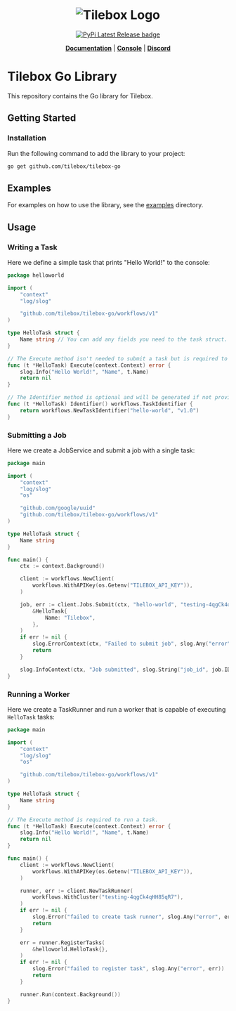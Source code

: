 <h1 align="center">
  <img src="https://storage.googleapis.com/tbx-web-assets-2bad228/banners/tilebox-banner.svg" alt="Tilebox Logo">
  <br>
</h1>

<div align="center">
  <a href="https://pkg.go.dev/github.com/tilebox/tilebox-go">
    <img src="https://img.shields.io/badge/go.dev-reference-007d9c?logo=go&logoColor=white&style=for-the-badge&color=f43f5e" alt="PyPi Latest Release badge"/>
  </a>
</div>

<p align="center">
  <a href="https://docs.tilebox.com/introduction"><b>Documentation</b></a>
  |
  <a href="https://console.tilebox.com/"><b>Console</b></a>
  |
  <a href="https://tilebox.com/discord"><b>Discord</b></a>
</p>

# Tilebox Go Library

This repository contains the Go library for Tilebox.

## Getting Started

### Installation

Run the following command to add the library to your project:

```bash
go get github.com/tilebox/tilebox-go
```

## Examples

For examples on how to use the library, see the [examples](examples) directory.

## Usage

### Writing a Task

Here we define a simple task that prints "Hello World!" to the console:

```go
package helloworld

import (
	"context"
	"log/slog"

	"github.com/tilebox/tilebox-go/workflows/v1"
)

type HelloTask struct {
	Name string // You can add any fields you need to the task struct.
}

// The Execute method isn't needed to submit a task but is required to run a task.
func (t *HelloTask) Execute(context.Context) error {
	slog.Info("Hello World!", "Name", t.Name)
	return nil
}

// The Identifier method is optional and will be generated if not provided.
func (t *HelloTask) Identifier() workflows.TaskIdentifier {
	return workflows.NewTaskIdentifier("hello-world", "v1.0")
}
```

### Submitting a Job

Here we create a JobService and submit a job with a single task:

```go
package main

import (
	"context"
	"log/slog"
	"os"

	"github.com/google/uuid"
	"github.com/tilebox/tilebox-go/workflows/v1"
)

type HelloTask struct {
	Name string
}

func main() {
	ctx := context.Background()

	client := workflows.NewClient(
		workflows.WithAPIKey(os.Getenv("TILEBOX_API_KEY")),
	)

	job, err := client.Jobs.Submit(ctx, "hello-world", "testing-4qgCk4qHH85qR7", 0,
		&HelloTask{
			Name: "Tilebox",
		},
	)
	if err != nil {
		slog.ErrorContext(ctx, "Failed to submit job", slog.Any("error", err))
		return
	}

	slog.InfoContext(ctx, "Job submitted", slog.String("job_id", job.ID.String()))
}
```

### Running a Worker

Here we create a TaskRunner and run a worker that is capable of executing `HelloTask` tasks:

```go
package main

import (
	"context"
	"log/slog"
	"os"

	"github.com/tilebox/tilebox-go/workflows/v1"
)

type HelloTask struct {
	Name string
}

// The Execute method is required to run a task.
func (t *HelloTask) Execute(context.Context) error {
	slog.Info("Hello World!", "Name", t.Name)
	return nil
}

func main() {
	client := workflows.NewClient(
		workflows.WithAPIKey(os.Getenv("TILEBOX_API_KEY")),
	)

	runner, err := client.NewTaskRunner(
		workflows.WithCluster("testing-4qgCk4qHH85qR7"),
	)
	if err != nil {
		slog.Error("failed to create task runner", slog.Any("error", err))
		return
	}

	err = runner.RegisterTasks(
		&helloworld.HelloTask{},
	)
	if err != nil {
		slog.Error("failed to register task", slog.Any("error", err))
		return
	}

	runner.Run(context.Background())
}
```
